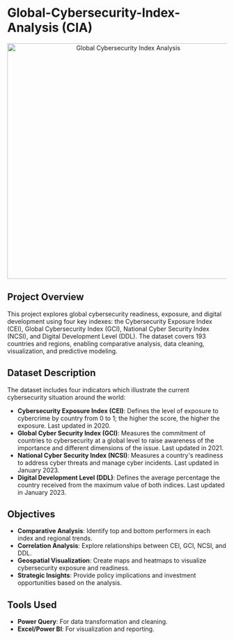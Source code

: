 # Global-Cybersecurity-Index-Analysis (CIA)

<p align="center">
<img src="https://assets.bwbx.io/images/users/iqjWHBFdfxIU/ihVg6RorZb5U/v0/-1x-1.webp" width = "540" alt="Global Cybersecurity Index Analysis" />
  </p>


## Project Overview
This project explores global cybersecurity readiness, exposure, and digital development using four key indexes: the Cybersecurity Exposure Index (CEI), Global Cybersecurity Index (GCI), National Cyber Security Index (NCSI), and Digital Development Level (DDL). The dataset covers 193 countries and regions, enabling comparative analysis, data cleaning, visualization, and predictive modeling.


## Dataset Description
The dataset includes four indicators which illustrate the current cybersecurity situation around the world:
- **Cybersecurity Exposure Index (CEI)**: Defines the level of exposure to cybercrime by country from 0 to 1; the higher the score, the higher the exposure. Last updated in 2020.
- **Global Cyber Security Index (GCI)**: Measures the commitment of countries to cybersecurity at a global level to raise awareness of the importance and different dimensions of the issue. Last updated in 2021.
- **National Cyber Security Index (NCSI)**: Measures a country's readiness to address cyber threats and manage cyber incidents. Last updated in January 2023.
- **Digital Development Level (DDL)**: Defines the average percentage the country received from the maximum value of both indices. Last updated in January 2023.


## Objectives
- **Comparative Analysis**: Identify top and bottom performers in each index and regional trends.
- **Correlation Analysis**: Explore relationships between CEI, GCI, NCSI, and DDL.
- **Geospatial Visualization**: Create maps and heatmaps to visualize cybersecurity exposure and readiness.
- **Strategic Insights**: Provide policy implications and investment opportunities based on the analysis.


## Tools Used
- **Power Query**: For data transformation and cleaning.
- **Excel/Power BI**: For visualization and reporting.
